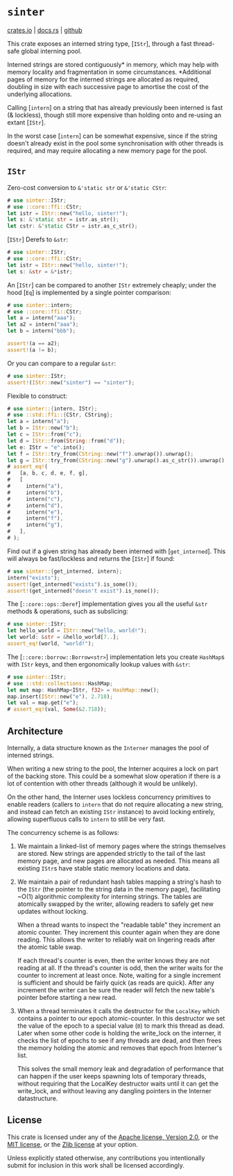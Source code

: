 `sinter`
==========
[crates.io](https://crates.io/crates/sinter) |
[docs.rs](https://docs.rs/sinter) |
[github](https://github.com/ickk/sinter)

This crate exposes an interned string type, [`IStr`], through a fast
thread-safe global interning pool.

Interned strings are stored contiguously* in memory, which may help with memory
locality and fragmentation in some circumstances. *Additional pages of memory
for the interned strings are allocated as required, doubling in size with each
successive page to amortise the cost of the underlying allocations.

Calling [`intern`] on a string that has already previously been interned is
fast (& lockless), though still more expensive than holding onto and re-using
an extant [`IStr`].

In the worst case [`intern`] can be somewhat expensive, since if the string
doesn't already exist in the pool some synchronisation with other threads is
required, and may require allocating a new memory page for the pool.

`IStr`
------

Zero-cost conversion to `&'static str` or `&'static CStr`:
```rust
# use sinter::IStr;
# use ::core::ffi::CStr;
let istr = IStr::new("hello, sinter!");
let s: &'static str = istr.as_str();
let cstr: &'static CStr = istr.as_c_str();
```

[`IStr`] Derefs to `&str`:
```rust
# use sinter::IStr;
# use ::core::ffi::CStr;
let istr = IStr::new("hello, sinter!");
let s: &str = &*istr;
```

An [`IStr`] can be compared to another `IStr` extremely cheaply; under the hood
[`Eq`] is implemented by a single pointer comparison:
```rust
# use sinter::intern;
# use ::core::ffi::CStr;
let a = intern("aaa");
let a2 = intern("aaa");
let b = intern("bbb");

assert!(a == a2);
assert!(a != b);
```

Or you can compare to a regular `&str`:
```rust
# use sinter::IStr;
assert!(IStr::new("sinter") == "sinter");
```

Flexible to construct:
```rust
# use sinter::{intern, IStr};
# use ::std::ffi::{CStr, CString};
let a = intern("a");
let b = IStr::new("b");
let c = IStr::from("c");
let d = IStr::from(String::from("d"));
let e: IStr = "e".into();
let f = IStr::try_from(CString::new("f").unwrap()).unwrap();
let g = IStr::try_from(CString::new("g").unwrap().as_c_str()).unwrap();
# assert_eq!(
#   [a, b, c, d, e, f, g],
#   [
#     intern("a"),
#     intern("b"),
#     intern("c"),
#     intern("d"),
#     intern("e"),
#     intern("f"),
#     intern("g"),
#   ],
# );
```

Find out if a given string has already been interned with [`get_interned`].
This will always be fast/lockless and returns the [`IStr`] if found:
```rust
# use sinter::{get_interned, intern};
intern("exists");
assert!(get_interned("exists").is_some());
assert!(get_interned("doesn't exist").is_none());
```

The [`::core::ops::Deref`] implementation gives you all the
useful `&str` methods & operations, such as subslicing:
```rust
# use sinter::IStr;
let hello_world = IStr::new("hello, world!");
let world: &str = &hello_world[7..];
assert_eq!(world, "world!");
```

The [`::core::borrow::Borrow<str>`] implementation lets you create `HashMap`s
with `IStr` keys, and then ergonomically lookup values with `&str`:
```rust
# use sinter::IStr;
# use ::std::collections::HashMap;
let mut map: HashMap<IStr, f32> = HashMap::new();
map.insert(IStr::new("e"), 2.718);
let val = map.get("e");
# assert_eq!(val, Some(&2.718));
```

Architecture
------------

Internally, a data structure known as the `Interner` manages the pool of
interned strings.

When writing a new string to the pool, the Interner acquires a lock on part of
the backing store. This could be a somewhat slow operation if there is a lot of
contention with other threads (although it would be unlikely).

On the other hand, the Interner uses lockless concurrency primitives to enable
readers (callers to `intern` that do not require allocating a new string, and
instead can fetch an existing `IStr` instance) to avoid locking entirely,
allowing superfluous calls to `intern` to still be very fast.

The concurrency scheme is as follows:

1. We maintain a linked-list of memory pages where the strings themselves are
   stored. New strings are appended strictly to the tail of the last memory
   page, and new pages are allocated as needed. This means all existing `IStr`s
   have stable static memory locations and data.

2. We maintain a pair of redundant hash tables mapping a string's hash to the
   `IStr` (the pointer to the string data in the memory page), facilitating
   ~O(1) algorithmic complexity for interning strings. The tables are
   atomically swapped by the writer, allowing readers to safely get new updates
   without locking.

   When a thread wants to inspect the "readable table" they increment an atomic
   counter. They increment this counter again when they are done reading. This
   allows the writer to reliably wait on lingering reads after the atomic table
   swap.

   If each thread's counter is even, then the writer knows they are not reading
   at all. If the thread's counter is odd, then the writer waits for the
   counter to increment at least once. Note, waiting for a single increment is
   sufficient and should be fairly quick (as reads are quick). After any
   increment the writer can be sure the reader will fetch the new table's
   pointer before starting a new read.

3. When a thread terminates it calls the destructor for the `LocalKey` which
   contains a pointer to our epoch atomic-counter. In this destructor we set
   the value of the epoch to a special value (`0`) to mark this thread as dead.
   Later when some other code is holding the write_lock on the interner, it
   checks the list of epochs to see if any threads are dead, and then frees the
   memory holding the atomic and removes that epoch from Interner's list.

   This solves the small memory leak and degradation of performance that can
   happen if the user keeps spawning lots of temporary threads, without
   requiring that the LocalKey destructor waits until it can get the
   write_lock, and without leaving any dangling pointers in the Interner
   datastructure.

License
-------

This crate is licensed under any of the
[Apache license, Version 2.0](./LICENSE-APACHE),
or the
[MIT license](./LICENSE-MIT),
or the
[Zlib license](./LICENSE-ZLIB)
at your option.

Unless explicitly stated otherwise, any contributions you intentionally submit
for inclusion in this work shall be licensed accordingly.
